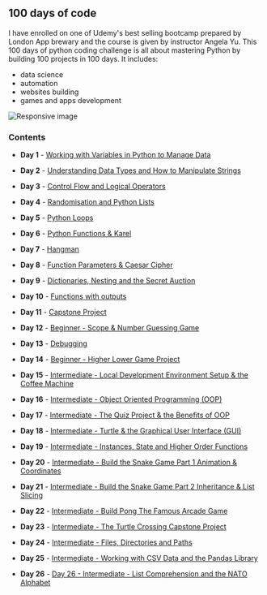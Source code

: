 ## 100 days of code 

I have enrolled on one of Udemy's best selling bootcamp prepared by London App brewary and the course is given by  instructor Angela Yu. This 100 days of python coding challenge is all about mastering Python by building 100 projects in 100 days. It includes: 
* data science 
* automation
* websites building
* games and apps development

<img src="https://blog.hyperiondev.com/wp-content/uploads/2018/11/Blog-100DaysOfCode.jpg" class="img-responsive" alt="Responsive image" width=auto height=auto>

### Contents
- <b>Day 1</b> - [Working with Variables in Python to Manage Data](https://github.com/yaredow/100_days_of_python_coding/tree/master/Day%201)

- <b>Day 2</b> - [Understanding Data Types and How to Manipulate Strings](https://github.com/yaredow/100_days_of_python_coding/tree/master/Day%202)

- <b>Day 3</b> - [Control Flow and Logical Operators](https://github.com/yaredow/100_days_of_python_coding/tree/master/Day%203)

- <b>Day 4</b> - [Randomisation and Python Lists](https://github.com/yaredow/100_days_of_python_coding/tree/master/Day%204)

- <b>Day 5</b> - [Python Loops](https://github.com/yaredow/100_days_of_python_coding/tree/master/Day%205)

- <b>Day 6</b> - [Python Functions & Karel](https://github.com/yaredow/100_days_of_python_coding/tree/master/Day%206)

- <b>Day 7</b> - [Hangman](https://github.com/yaredow/100_days_of_python_coding/tree/master/Day%207)

- <b>Day 8</b> - [Function Parameters & Caesar Cipher](https://github.com/yaredow/100_days_of_python_coding/tree/master/Day%208)

- <b>Day 9</b> - [Dictionaries, Nesting and the Secret Auction](https://github.com/yaredow/100_days_of_python_coding/tree/master/Day%209)
- <b>Day 10</b> - [Functions with outputs](https://github.com/yaredow/100_days_of_python_coding/tree/master/Day%2010)
- <b>Day 11</b> - [Capstone Project](https://github.com/yaredow/100_days_of_python_coding/tree/master/Day%2011)
- <b>Day 12</b> - [Beginner - Scope & Number Guessing Game](https://github.com/yaredow/100_days_of_python_coding/tree/master/Day%2012)
- <b>Day 13</b> - [Debugging](https://github.com/yaredow/100_days_of_python_coding/tree/master/Day%2013)
- <b>Day 14</b> - [Beginner - Higher Lower Game Project](https://github.com/yaredow/100_days_of_python_coding/tree/master/Day%2014)
- <b>Day 15</b> - [Intermediate - Local Development Environment Setup & the Coffee Machine](https://github.com/yaredow/100_days_of_python_coding/tree/master/Day%2015)
- <b>Day 16</b> - [Intermediate - Object Oriented Programming (OOP)](https://github.com/yaredow/100_days_of_python_coding/tree/master/Day%2016)
- <b>Day 17</b> - [Intermediate - The Quiz Project & the Benefits of OOP](https://github.com/yaredow/100_days_of_python_coding/tree/master/Day%2017)
- <b>Day 18</b> - [Intermediate - Turtle & the Graphical User Interface (GUI)](https://github.com/yaredow/100_days_of_python_coding/tree/master/Day%2018)
- <b>Day 19</b> - [Intermediate - Instances, State and Higher Order Functions](https://github.com/yaredow/100_days_of_python_coding/tree/master/Day%2019)
- <b>Day 20</b> - [Intermediate - Build the Snake Game Part 1 Animation & Coordinates](https://github.com/yaredow/100_days_of_python_coding/tree/master/Day%2020)
- <b>Day 21</b> - [Intermediate - Build the Snake Game Part 2 Inheritance & List Slicing](https://github.com/yaredow/100_days_of_python_coding/tree/master/Day%2021)
- <b>Day 22</b> - [Intermediate - Build Pong The Famous Arcade Game](https://github.com/yaredow/100_days_of_python_coding/tree/master/Day%2022)
- <b>Day 23</b> - [Intermediate - The Turtle Crossing Capstone Project](https://github.com/yaredow/100_days_of_python_coding/tree/master/Day%2023)
- <b>Day 24</b> - [Intermediate - Files, Directories and Paths](https://github.com/yaredow/100_days_of_python_coding/tree/master/Day%2024)
- <b>Day 25</b> - [Intermediate - Working with CSV Data and the Pandas Library](https://github.com/yaredow/100_days_of_python_coding/tree/master/Day%2025#intermediate---working-with-csv-data-and-the-pandas-library)
- <b>Day 26</b> - [Day 26 - Intermediate - List Comprehension and the NATO Alphabet](https://github.com/yaredow/100_days_of_python_coding/tree/master/Day%2026)